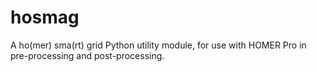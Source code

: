 # hosmag
A ho(mer) sma(rt) grid Python utility module, for use with HOMER Pro in pre-processing and post-processing.
